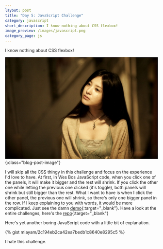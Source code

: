 ```yaml
---
layout: post
title: "Day 5: JavaScript Challenge"
category: javascript
short_description: I know nothing about CSS flexbox!
image_preview: /images/javascript.png
category_page: js
---
```


I know nothing about CSS flexbox!

![she is cute in some way](/images/yoshitaka.jpg){:class="blog-post-image"}

I will skip all the CSS thingy in this challenge and focus on the experience I'd love to have.
At first, in Wes Bos JavaScript code, when you click one of the panels, it will make it bigger and the rest will shrink.
If you click the other one while letting the previous one clicked (it's toggle), both panels will shrink but still bigger than
the rest. What I want to have is when I click the other panel, the previous one will shrink, so there's only one bigger
panel in the row. If I keep explaining to you with words, it would be more complicated.
Just see the damn [demo](/demo_day5){:target="_blank"}. Have a look at the entire challenges, here's the
[repo](https://github.com/miayam/js30){:target="_blank"}

Here's yet another boring JavaScript code with a little bit of explanation.

{% gist miayam/2c194eb2ca42ea7bedb1c8640e8295c5 %}

I hate this challenge.
